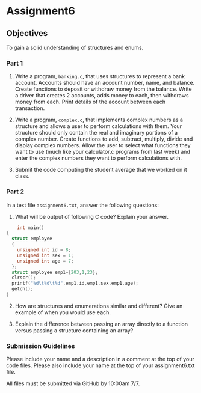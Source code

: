 # Assignment6
## Objectives

To gain a solid understanding of structures and enums.

### Part 1
1. Write a program, `banking.c`, that uses structures to represent a bank account.  Accounts should have an account number, name, and balance.  Create functions to deposit or withdraw money from the balance.  Write a driver that creates 2 accounts, adds money to each, then withdraws money from each.  Print details of the account between each transaction.

2.  Write a program, `complex.c`, that implements complex numbers as a structure and allows a user to perform calculations with them.  Your structure should only contain the real and imaginary portions of a complex number.  Create functions to add, subtract, multiply, divide and display complex numbers.  Allow the user to select what functions they want to use (much like your calculator.c programs from last week) and enter the complex numbers they want to perform calculations with.

3.  Submit the code computing the student average that we worked on it class. 


### Part 2

In a text file `assignment6.txt`, answer the following questions:

1.  What will be output of following C code?  Explain your answer.
  
``` C
	int main()
{
  struct employee
  {
    unsigned int id = 8;
    unsigned int sex = 1;
    unsigned int age = 7;
  };
  struct employee emp1={203,1,23};
  clrscr();
  printf("%d\t%d\t%d",emp1.id,emp1.sex,emp1.age);
  getch();
}
```

2. How are structures and enumerations similar and different? Give an example of when you would use each.

3. Explain the difference between passing an array directly to a function versus passing a structure containing an array? 


### Submission Guidelines
Please include your name and a description in a comment at the top of your code files. Please also include your name at the top of your assignment6.txt file.

All files must be submitted via GitHub by 10:00am 7/7. 
